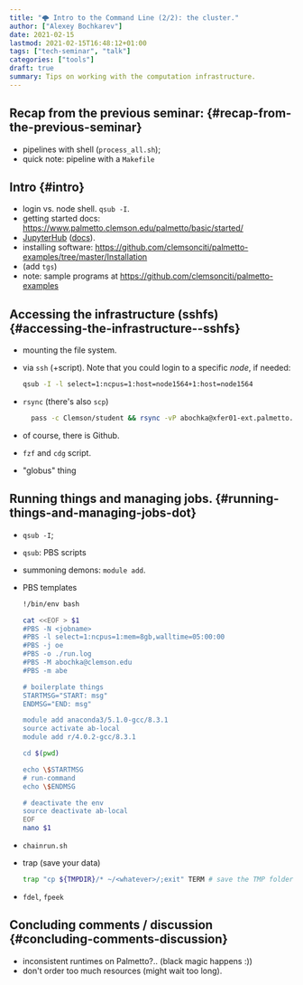 ```yaml
---
title: "🌩 Intro to the Command Line (2/2): the cluster."
author: ["Alexey Bochkarev"]
date: 2021-02-15
lastmod: 2021-02-15T16:48:12+01:00
tags: ["tech-seminar", "talk"]
categories: ["tools"]
draft: true
summary: Tips on working with the computation infrastructure.
---
```


## Recap from the previous seminar: {#recap-from-the-previous-seminar}

-   pipelines with shell (`process_all.sh`);
-   quick note: pipeline with a `Makefile`


## Intro {#intro}

-   login vs. node shell. `qsub -I`.
-   getting started docs: <https://www.palmetto.clemson.edu/palmetto/basic/started/>
-   [JupyterHub](https://www.palmetto.clemson.edu/jhub/hub/home) ([docs](https://www.palmetto.clemson.edu/palmetto/basic/jupyter/)).
-   installing software: <https://github.com/clemsonciti/palmetto-examples/tree/master/Installation>
-   (add `tgs`)
-   note: sample programs at <https://github.com/clemsonciti/palmetto-examples>


## Accessing the infrastructure (sshfs) {#accessing-the-infrastructure--sshfs}

-   mounting the file system.
-   via `ssh` (+script). Note that you could login to a specific _node_, if
    needed:

    ```bash
    qsub -I -l select=1:ncpus=1:host=node1564+1:host=node1564
    ```
-   `rsync` (there's also `scp`)

    ```bash
      pass -c Clemson/student && rsync -vP abochka@xfer01-ext.palmetto.clemson.edu:/home/abochka/ab-clustertools/stc ./
    ```
-   of course, there is Github.
-   `fzf` and `cdg` script.
-   "globus" thing


## Running things and managing jobs. {#running-things-and-managing-jobs-dot}

-   `qsub -I`;
-   `qsub`: PBS scripts
-   summoning demons: `module add`.
-   PBS templates

    ```bash
    !/bin/env bash

    cat <<EOF > $1
    #PBS -N <jobname>
    #PBS -l select=1:ncpus=1:mem=8gb,walltime=05:00:00
    #PBS -j oe
    #PBS -o ./run.log
    #PBS -M abochka@clemson.edu
    #PBS -m abe

    # boilerplate things
    STARTMSG="START: msg"
    ENDMSG="END: msg"

    module add anaconda3/5.1.0-gcc/8.3.1
    source activate ab-local
    module add r/4.0.2-gcc/8.3.1

    cd $(pwd)

    echo \$STARTMSG
    # run-command
    echo \$ENDMSG

    # deactivate the env
    source deactivate ab-local
    EOF
    nano $1
    ```
-   `chainrun.sh`
-   trap (save your data)

    ```bash
    trap "cp ${TMPDIR}/* ~/<whatever>/;exit" TERM # save the TMP folder if killed
    ```
-   `fdel`, `fpeek`


## Concluding comments / discussion {#concluding-comments-discussion}

-   inconsistent runtimes on Palmetto?..
    (black magic happens :))
-   don't order too much resources (might wait too long).
